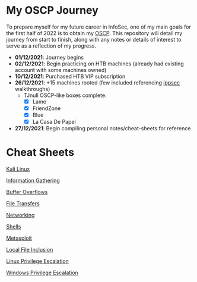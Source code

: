 # My OSCP Journey

To prepare myself for my future career in InfoSec, one of my main goals for the first half of 2022 is to obtain my [OSCP](https://www.offensive-security.com/information-security-certifications/oscp-offensive-security-certified-professional/). This repository will detail my journey from start to finish, along with any notes or details of interest to serve as a reflection of my progress.

* **01/12/2021**: Journey begins
* **02/12/2021**: Begin practicing on HTB machines (already had existing account with some machines owned)
* **10/12/2021**: Purchased HTB VIP subscription
* **26/12/2021**: +15 machines rooted (few included referencing [ippsec](https://www.youtube.com/channel/UCa6eh7gCkpPo5XXUDfygQQA) walkthroughs)
  - TJnull OSCP-like boxes complete:
    + [x] Lame
    + [x] FriendZone
    + [x] Blue
    + [x] La Casa De Papel 
* **27/12/2021**: Begin compiling personal notes/cheat-sheets for reference

# Cheat Sheets

[Kali Linux](https://oscp.kash.ro/cheat-sheets/Kali_Linux)

[Information Gathering](https://oscp.kash.ro/cheat-sheets/Information_Gathering)

[Buffer Overflows](https://oscp.kash.ro/cheat-sheets/Buffer_Overflows)

[File Transfers](https://oscp.kash.ro/cheat-sheets/File_Transfers)

[Networking](https://oscp.kash.ro/cheat-sheets/Networking)

[Shells](https://oscp.kash.ro/cheat-sheets/Shells)

[Metasploit](https://oscp.kash.ro/cheat-sheets/Metasploit)

[Local File Inclusion](https://oscp.kash.ro/cheat-sheets/Local_File_Inclusion)

[Linux Privilege Escalation](https://oscp.kash.ro/cheat-sheets/Linux_PrivEsc)

[Windows Privilege Escalation](https://oscp.kash.ro/cheat-sheets/Windows_PrivEsc)
